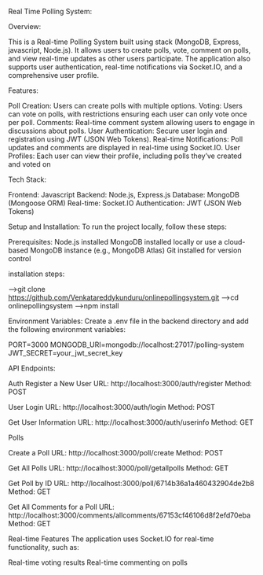 Real Time Polling System:

Overview:

This is a Real-time Polling System built using stack (MongoDB, Express, javascript, Node.js).
It allows users to create polls, vote, comment on polls, and view real-time updates as other users participate.
The application also supports user authentication, real-time notifications via Socket.IO, and a comprehensive user profile.

Features:

Poll Creation: Users can create polls with multiple options.
Voting: Users can vote on polls, with restrictions ensuring each user can only vote once per poll.
Comments: Real-time comment system allowing users to engage in discussions about polls.
User Authentication: Secure user login and registration using JWT (JSON Web Tokens).
Real-time Notifications: Poll updates and comments are displayed in real-time using Socket.IO.
User Profiles: Each user can view their profile, including polls they’ve created and voted on

Tech Stack:

Frontend: Javascript
Backend: Node.js, Express.js
Database: MongoDB (Mongoose ORM)
Real-time: Socket.IO
Authentication: JWT (JSON Web Tokens)


Setup and Installation:
To run the project locally, follow these steps:

Prerequisites:
Node.js installed
MongoDB installed locally or use a cloud-based MongoDB instance (e.g., MongoDB Atlas)
Git installed for version control

installation steps:

-->git clone https://github.com/Venkatareddykunduru/onlinepollingsystem.git
-->cd onlinepollingsystem
-->npm install

Environment Variables:
Create a .env file in the backend directory and add the following environment variables:

PORT=3000
MONGODB_URI=mongodb://localhost:27017/polling-system
JWT_SECRET=your_jwt_secret_key

API Endpoints:

Auth
Register a New User
URL: http://localhost:3000/auth/register
Method: POST

User Login
URL: http://localhost:3000/auth/login
Method: POST

Get User Information
URL: http://localhost:3000/auth/userinfo
Method: GET

Polls

Create a Poll
URL: http://localhost:3000/poll/create
Method: POST

Get All Polls
URL: http://localhost:3000/poll/getallpolls
Method: GET

Get Poll by ID
URL: http://localhost:3000/poll/6714b36a1a460432904de2b8
Method: GET

Get All Comments for a Poll
URL: http://localhost:3000/comments/allcomments/67153cf46106d8f2efd70eba
Method: GET

Real-time Features
The application uses Socket.IO for real-time functionality, such as:

Real-time voting results
Real-time commenting on polls
